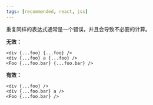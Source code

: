 ```yaml
---
tags: [recommended, react, jsx]
---
```


重复同样的表达式通常是一个错误，并且会导致不必要的计算。

**无效：**

```tsx
<div {...foo} {...foo} />
<div {...foo} a {...foo} />
<Foo {...foo.bar} {...foo.bar} />
```

**有效：**

```tsx
<div {...foo} />
<div {...foo.bar} a />
<Foo {...foo.bar} />
```